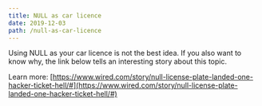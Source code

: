 ```yaml
---
title: NULL as car licence
date: 2019-12-03
path: /null-as-car-licence
---
```


Using NULL as your car licence is not the best idea.  If you also want to know why, the link below tells an interesting story about this topic.

Learn more: [https://www.wired.com/story/null-license-plate-landed-one-hacker-ticket-hell/#](https://www.wired.com/story/null-license-plate-landed-one-hacker-ticket-hell/#)